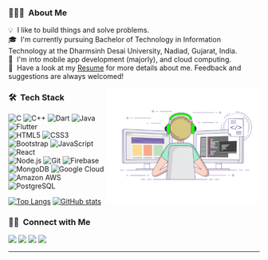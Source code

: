 <!-- ## 👋 &nbsp;Hey there! I'm Aditya -->

### 👨🏻‍💻 &nbsp;About Me

💡 &nbsp;I like to build things and solve problems.\
🎓 &nbsp;I'm currently pursuing Bachelor of Technology in Information Technology at the Dharmsinh Desai University, Nadiad, Gujarat, India.\
🌱 &nbsp;I'm into mobile app development (majorly), and cloud computing.\
📄 &nbsp;Have a look at my [Resume](https://drive.google.com/file/d/11yczZEbtJZuK93UUNQpcvuacd9qD5X2B/view?usp=sharing) for more details about me. Feedback and suggestions are always welcomed!

<img alt="Night Coding" height="230" src="https://github.com/Rahul2570089/Rahul2570089/blob/main/coding.gif" align="right"/>

### 🛠 &nbsp;Tech Stack

<!-- ![Python](https://img.shields.io/badge/-Python-05122A?style=flat&logo=python)&nbsp; -->
![C](https://img.shields.io/badge/C-00599C?style=for-the-badge&logo=c&logoColor=white)
![C++](https://img.shields.io/badge/C%2B%2B-00599C?style=for-the-badge&logo=c%2B%2B&logoColor=white)
![Dart](https://img.shields.io/badge/dart-%230175C2.svg?style=for-the-badge&logo=dart&logoColor=white)
![Java](https://img.shields.io/badge/java-%23ED8B00.svg?style=for-the-badge&logo=java&logoColor=white)
![Flutter](https://img.shields.io/badge/Flutter-%2302569B.svg?style=for-the-badge&logo=Flutter&logoColor=white) <br/>
![HTML5](https://img.shields.io/badge/html5-%23E34F26.svg?style=for-the-badge&logo=html5&logoColor=white)
![CSS3](https://img.shields.io/badge/css3-%231572B6.svg?style=for-the-badge&logo=css3&logoColor=white)
![Bootstrap](https://img.shields.io/badge/Bootstrap-563D7C?style=for-the-badge&logo=bootstrap&logoColor=white)
![JavaScript](https://img.shields.io/badge/JavaScript-323330?style=for-the-badge&logo=javascript&logoColor=F7DF1E)
![React](https://img.shields.io/badge/React-20232A?style=for-the-badge&logo=react&logoColor=61DAFB) <br/>
![Node.js](https://img.shields.io/badge/Node.js-339933?style=for-the-badge&logo=nodedotjs&logoColor=white)
![Git](https://img.shields.io/badge/git-%23F05033.svg?style=for-the-badge&logo=git&logoColor=white)
![Firebase](https://img.shields.io/badge/Firebase-FFCA28.svg?style=for-the-badge&logo=Firebase&logoColor=black)
![MongoDB](https://img.shields.io/badge/MongoDb-FFCA28.svg?style=for-the-badge&logo=MongoDb&logoColor=black)
![Google Cloud](https://img.shields.io/badge/Google_Cloud-4285F4?style=for-the-badge&logo=google-cloud&logoColor=white)
![Amazon AWS](https://img.shields.io/badge/Amazon_AWS-FF9900?style=for-the-badge&logo=amazonaws&logoColor=white)
![PostgreSQL](https://img.shields.io/badge/PostgreSQL-316192?style=for-the-badge&logo=postgresql&logoColor=white)
<!-- ![RStudio](https://img.shields.io/badge/-RStudio-05122A?style=flat&logo=rstudio)&nbsp; -->
<!-- ![GitHub](https://img.shields.io/badge/github-%23121011.svg?style=for-the-badge&logo=github&logoColor=white) -->
<!-- ![Markdown](https://img.shields.io/badge/Markdown-000000?style=for-the-badge&logo=markdown&logoColor=white) -->



[![Top Langs](https://github-readme-stats.vercel.app/api/top-langs/?username=Rahul2570089&show_icons=true&theme=tokyonight)](https://github.com/Rahul2570089/github-readme-stats)
[![GitHub stats](https://github-readme-stats.vercel.app/api?username=Rahul2570089&show_icons=true&theme=tokyonight)](https://github.com/Rahul2570089/github-readme-stats)


### 🤝🏻 &nbsp;Connect with Me

<a href="https://my-portfolio-rahul2570089.vercel.app/"><img src="https://img.shields.io/badge/-RahulShinde's portfolio-3423A6?style=flat&logo=Google-Chrome&logoColor=white"/></a>
<a href="https://www.linkedin.com/in/rahul-shinde-b8b7351b9/"><img src="https://img.shields.io/badge/-Rahul%20Shinde-0077B5?style=flat&logo=Linkedin&logoColor=white"/></a>
<a href="mailto:rs2570089@gmail.com"><img src="https://img.shields.io/badge/-rs2570089@gmail.com-D14836?style=flat&logo=Gmail&logoColor=white"/></a>
<a href="https://www.instagram.com/rahul_shinde226/"><img src="https://img.shields.io/badge/-@rahul__shinde226-E4405F?style=flat&logo=Instagram&logoColor=white"/></a><br/>

-----
